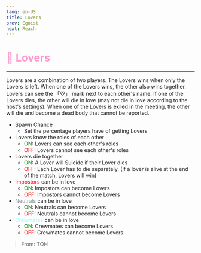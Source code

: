```yaml
---
lang: en-US
title: Lovers
prev: Egoist
next: Reach
---
```


# <font color=#ff9ace>💞 <b>Lovers</b></font> <Badge text="Miscellaneous" type="tip" vertical="middle"/>

***

Lovers are a combination of two players. The Lovers wins when only the Lovers is left. When one of the Lovers wins, the other also wins together. Lovers can see the 「♡」 mark next to each other's name. If one of the Lovers dies, the other will die in love (may not die in love according to the host's settings). When one of the Lovers is exiled in the meeting, the other will die and become a dead body that cannot be reported.

- Spawn Chance
  - Set the percentage players have of getting Lovers
- Lovers know the roles of each other
  - <font color=green>ON</font>: Lovers can see each other's roles
  - <font color=red>OFF</font>: Lovers cannot see each other's roles
- Lovers die together
  - <font color=green>ON</font>: A Lover will Suicide if their Lover dies
  - <font color=red>OFF</font>: Each Lover has to die separately. (If a lover is alive at the end of the match, Lovers will win)
- <font color=red>Impostors</font> can be in love
  - <font color=green>ON</font>: Impostors can become Lovers
  - <font color=red>OFF</font>: Impostors cannot become Lovers
- <font color=#7f8c8d>Neutrals</font> can be in love
  - <font color=green>ON</font>: Neutrals can become Lovers
  - <font color=red>OFF</font>: Neutrals cannot become Lovers
- <font color=#8cffff>Crewmates</font> can be in love
  - <font color=green>ON</font>: Crewmates can become Lovers
  - <font color=red>OFF</font>: Crewmates cannot become Lovers

> From: TOH

